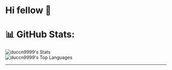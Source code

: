 <h1 align="left">Hi fellow 👋</h1>



# 📊 GitHub Stats:
![duccn9999's Stats](https://github-readme-stats.vercel.app/api?username=duccn9999&theme=vue-dark&show_icons=true&hide_border=true&count_private=false)<br/>
![duccn9999's Top Languages](https://github-readme-stats.vercel.app/api/top-langs/?username=duccn9999&theme=vue-dark&show_icons=true&hide_border=true&layout=compact)<br/>

---

<!-- Proudly created with GPRM ( https://gprm.itsvg.in ) -->
